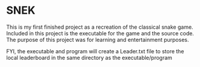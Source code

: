 # SNEK
This is my first finished project as a recreation of the classical snake game.
Included in this project is the executable for the game and the source code.
The purpose of this project was for learning and entertainment purposes.

FYI, the executable and program will create a Leader.txt file to store the local leaderboard in the same directory as the executable/program
